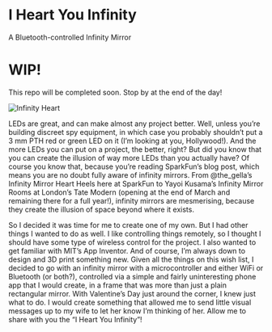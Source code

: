 # I Heart You Infinity
 A Bluetooth-controlled Infinity Mirror


# WIP!

This repo will be completed soon. Stop by at the end of the day!

![Infinity Heart](https://github.com/ThingsRobMade/I-Heart-You-Infinity/blob/main/Images/InfinityHeartChaseTiny.gif)

LEDs are great, and can make almost any project better. Well, unless you’re building discreet spy equipment, in which case you probably shouldn’t put a 3 mm PTH red or green LED on it (I’m looking at you, Hollywood!). And the more LEDs you can put on a project, the better, right? But did you know that you can create the illusion of way more LEDs than you actually have? Of course you know that, because you’re reading SparkFun’s blog post, which means you are no doubt fully aware of infinity mirrors. From @the_gella’s Infinity Mirror Heart Heels here at SparkFun to Yayoi Kusama’s Infinity Mirror Rooms at London’s Tate Modern (opening at the end of March and remaining there for a full year!), infinity mirrors are mesmerising, because they create the illusion of space beyond where it exists.

So I decided it was time for me to create one of my own. But I had other things I wanted to do as well. I like controlling things remotely, so I thought I should have some type of wireless control for the project. I also wanted to get familiar with MIT’s App Inventor. And of course, I’m always down to design and 3D print something new. Given all the things on this wish list, I decided to go with an infinity mirror with a microcontroller and either WiFi or Bluetooth (or both?), controlled via a simple and fairly uninteresting phone app that I would create, in a frame that was more than just a plain rectangular mirror. With Valentine’s Day just around the corner, I knew just what to do. I would create something that allowed me to send little visual messages up to my wife to let her know I’m thinking of her. Allow me to share with you the “I Heart You Infinity”!


